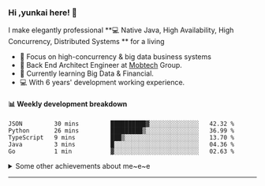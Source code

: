 ### Hi ,yunkai here! :wave: 

I make elegantly professional **💻 Native Java, High Availability, High Concurrency, Distributed Systems ** for a living

* 🧐   Focus on high-concurrency & big data business systems
* 💼   Back End Architect Engineer at [Mobtech](https://www.mob.com/) Group.
* 🌱   Currently learning Big Data & Financial.
* 💻   With 6 years' development working experience.

#### :bar_chart: Weekly development breakdown

<!--START_SECTION:waka-->
```text
JSON         30 mins         ██████████▓░░░░░░░░░░░░░░   42.32 % 
Python       26 mins         █████████▒░░░░░░░░░░░░░░░   36.99 % 
TypeScript   9 mins          ███▒░░░░░░░░░░░░░░░░░░░░░   13.70 % 
Java         3 mins          █░░░░░░░░░░░░░░░░░░░░░░░░   04.36 % 
Go           1 min           ▓░░░░░░░░░░░░░░░░░░░░░░░░   02.63 % 
```
<!--END_SECTION:waka-->

<details>
  <summary>Some other achievements about me~e~e</summary>
  <br>

* 👑   Some GitHub statistical reports:

<p align="center">
<img align="center" src="https://github-readme-stats.vercel.app/api/top-langs/?username=JanYunkai&hide_langs_below=1&theme=default&line_height=27&layout=compact" />
<img align="center" src="https://github-readme-stats.vercel.app/api?username=JanYunkai&show_icons=true&count_private=true&include_all_commits=true&line_height=21&layout=compact" alt="halfrost's Github Stats" />
<img align="center" src="https://github-profile-trophy.vercel.app/?username=JanYunkai&column=7" alt="JanYunkai's Github Trophy" />
</p>

</details>

---
